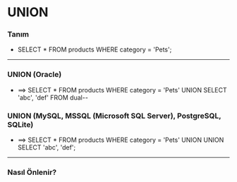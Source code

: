 # UNION

### Tanım
- SELECT * FROM products WHERE category = 'Pets';

-------------------------------------

### UNION (Oracle)
- ==> SELECT * FROM products WHERE category = 'Pets' UNION SELECT 'abc', 'def' FROM dual--
### UNION (MySQL, MSSQL (Microsoft SQL Server), PostgreSQL, SQLite)
- ==> SELECT * FROM products WHERE category = 'Pets' UNION UNION SELECT 'abc', 'def';

-------------------------------------

### Nasıl Önlenir?
